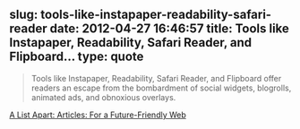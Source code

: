 slug: tools-like-instapaper-readability-safari-reader
date: 2012-04-27 16:46:57
title: Tools like Instapaper, Readability, Safari Reader, and Flipboard...
type: quote
---

> Tools like Instapaper, Readability, Safari Reader, and Flipboard offer readers an escape from the bombardment of social widgets, blogrolls, animated ads, and obnoxious overlays.

[A List Apart: Articles: For a Future-Friendly Web](http://www.alistapart.com/articles/for-a-future-friendly-web/)
